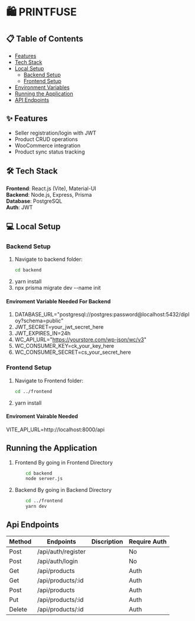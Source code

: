 # 🛍️ PRINTFUSE

## 📋 Table of Contents
- [Features](#-features)
- [Tech Stack](#-tech-stack)
- [Local Setup](#-local-setup)
  - [Backend Setup](#backend-setup)
  - [Frontend Setup](#frontend-setup)
- [Environment Variables](#-environment-variables)
- [Running the Application](#-running-the-application)
- [API Endpoints](#-api-endpoints)


## ✨ Features
- Seller registration/login with JWT
- Product CRUD operations
- WooCommerce integration
- Product sync status tracking

## 🛠 Tech Stack
**Frontend**: React.js (Vite), Material-UI  
**Backend**: Node.js, Express, Prisma  
**Database**: PostgreSQL  
**Auth**: JWT  

## 💻 Local Setup

### Backend Setup
1. Navigate to backend folder:
   ```bash
   cd backend

2. yarn install
3. npx prisma migrate dev --name init
#### Enviroment Variable Needed For Backend
1. DATABASE_URL="postgresql://postgres:password@localhost:5432/diploy?schema=public"
2. JWT_SECRET=your_jwt_secret_here
3. JWT_EXPIRES_IN=24h
4. WC_API_URL="https://yourstore.com/wp-json/wc/v3"
5. WC_CONSUMER_KEY=ck_your_key_here
6. WC_CONSUMER_SECRET=cs_your_secret_here

### Frontend Setup
1. Navigate to Frontend folder:
   ```bash
   cd ../frontend

2. yarn install
#### Enviroment Vairable Needed
   VITE_API_URL=http://localhost:8000/api

## Running the Application
1. Frontend By going in Frontend Directory
    ```bash
        cd backend
        node server.js
   
2. Backend By going in Backend Directory
    ```bash
        cd ../frontend
        yarn dev

## Api Endpoints
| Method | Endpoints          | Discription | Require Auth |
|--------|--------------------|-------------|--------------|
| Post   | /api/auth/register |             | No           |
| Post   | /api/auth/login    |             | No           |
| Get    | /api/products      |             | Auth         |
| Get    | /api/products/:id  |             | Auth         |
| Post   | /api/products      |             | Auth         |
| Put    | /api/products/:id  |             | Auth         |
| Delete | /api/products/:id  |             | Auth         |
